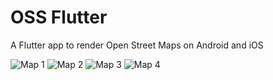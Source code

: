 # OSS Flutter

A Flutter app to render Open Street Maps on Android and iOS

![Map 1](https://user-images.githubusercontent.com/50745306/175788953-8d8a877c-3b72-4e89-91f0-b0e94d621730.png)
![Map 2](https://user-images.githubusercontent.com/50745306/175788964-4e2d38c6-90e0-400c-85f6-e16488e55de7.png)
![Map 3](https://user-images.githubusercontent.com/50745306/175788970-088ad4ed-e1ba-4957-bff3-ef4893a362d2.png)
![Map 4](https://user-images.githubusercontent.com/50745306/175788993-4321e315-6ef2-4b9f-a662-59a7cf77010a.png)
